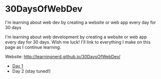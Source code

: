 # 30DaysOfWebDev
I'm learning about web dev by creating a website or web app every day for 30 days

I'm learning about web development by creating a website or web app every day for 30 days. Wish me luck! I'll link to everything I make on this page as I continue learning.

Website: http://learningnerd.github.io/30DaysOfWebDev/

- [Day 1](http://learningnerd.github.io/30DaysOfWebDev/day1/)
- Day 2 (stay tuned!)
